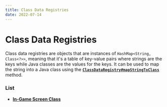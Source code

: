```yaml
---
title: Class Data Registries
date: 2022-07-14
---
```


#   Class Data Registries

Class data registries are objects that are instances of `HashMap<String, Class<?>>`, meaning that it's a table of key-value pairs where strings are the keys while Java classes are the values for the keys. It can be used to map the string into a Java class using the [**`ClassDataRegistry#mapStringToClass`**](https://github.com/apace100/calio/blob/0ea01b8e1b5ba6c3e33cb0362763165c3159be37/src/main/java/io/github/apace100/calio/data/ClassDataRegistry.java#L49) method.


### List

* [**In-Game Screen Class**](class_data_registries/in-game_screen_class.md)
